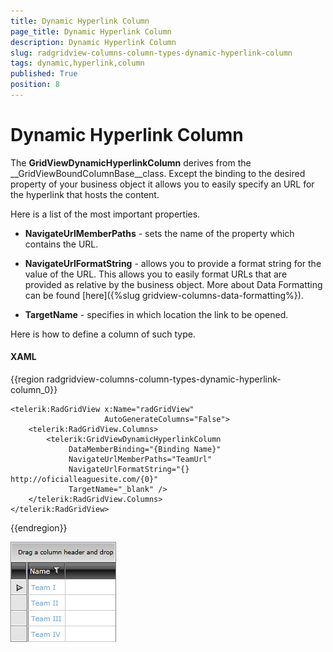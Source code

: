 ```yaml
---
title: Dynamic Hyperlink Column
page_title: Dynamic Hyperlink Column
description: Dynamic Hyperlink Column
slug: radgridview-columns-column-types-dynamic-hyperlink-column
tags: dynamic,hyperlink,column
published: True
position: 8
---
```


# Dynamic Hyperlink Column

The __GridViewDynamicHyperlinkColumn__ derives from the __GridViewBoundColumnBase__class. Except the binding to the desired property of your business object it allows you to easily specify an URL for the hyperlink that hosts the content.

Here is a list of the most important properties.

* __NavigateUrlMemberPaths__ - sets the name of the property which contains the URL.

* __NavigateUrlFormatString__ - allows you to provide a format string for the value of the URL. This allows you to easily format URLs that are provided as relative by the business object. More about Data Formatting can be found [here]({%slug gridview-columns-data-formatting%}).

* __TargetName__ - specifies in which location the link to be opened.

Here is how to define a column of such type.

#### __XAML__

{{region radgridview-columns-column-types-dynamic-hyperlink-column_0}}

	<telerik:RadGridView x:Name="radGridView"
	                     AutoGenerateColumns="False">
	    <telerik:RadGridView.Columns>
	        <telerik:GridViewDynamicHyperlinkColumn 
				 DataMemberBinding="{Binding Name}"
				 NavigateUrlMemberPaths="TeamUrl"
				 NavigateUrlFormatString="{} http://oficialleaguesite.com/{0}"
				 TargetName="_blank" />
	    </telerik:RadGridView.Columns>
	</telerik:RadGridView>
{{endregion}}

![](images/RadGridView_ColumnTypes_9.png)
